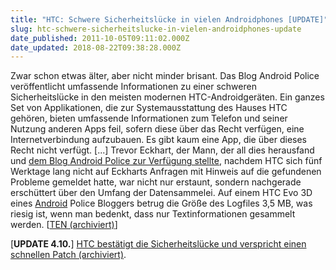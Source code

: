 ```yaml
---
title: "HTC: Schwere Sicherheitslücke in vielen Androidphones [UPDATE]"
slug: htc-schwere-sicherheitslucke-in-vielen-androidphones-update
date_published: 2011-10-05T09:11:02.000Z
date_updated: 2018-08-22T09:38:28.000Z
---
```


Zwar schon etwas älter, aber nicht minder brisant. Das Blog Android Police veröffentlicht umfassende Informationen zu einer schweren Sicherheitslücke in den meisten modernen HTC-Androidgeräten. Ein ganzes Set von Applikationen, die zur Systemausstattung des Hauses HTC gehören, bieten umfassende Informationen zum Telefon und seiner Nutzung anderen Apps feil, sofern diese über das Recht verfügen, eine Internetverbindung aufzubauen. Es gibt kaum eine App, die über dieses Recht nicht verfügt. [...] Trevor Eckhart, der Mann, der all dies herausfand und [dem Blog Android Police zur Verfügung stellte](http://www.androidpolice.com/2011/10/01/massive-security-vulnerability-in-htc-android-devices-evo-3d-4g-thunderbolt-others-exposes-phone-numbers-gps-sms-emails-addresses-much-more/), nachdem HTC sich fünf Werktage lang nicht auf Eckharts Anfragen mit Hinweis auf die gefundenen Probleme gemeldet hatte, war nicht nur erstaunt, sondern nachgerade erschüttert über den Umfang der Datensammelei. Auf einem HTC Evo 3D eines [Android](http://t3n.de/tag/android) Police Bloggers betrug die Größe des Logfiles 3,5 MB, was riesig ist, wenn man bedenkt, dass nur Textinformationen gesammelt werden. [[TEN (archiviert)](http://web.archive.org/web/20111005120101/http://t3n.de:80/news/htc-schwere-sicherheitslucke-vielen-androidphones-334060/)]

[**UPDATE 4.10.**] [HTC bestätigt die Sicherheitslücke und verspricht einen schnellen Patch (archiviert)](http://web.archive.org/web/20111006105805/http://www.engadget.com:80/2011/10/04/htc-confirms-security-hole-says-patch-is-incoming).
